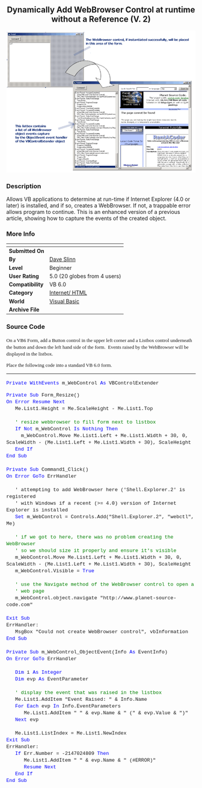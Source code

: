 ﻿<div align="center">

## Dynamically Add WebBrowser Control at runtime without a Reference \(V\. 2\)

<img src="PIC200541321873471.gif">
</div>

### Description

Allows VB applications to determine at run-time if Internet Explorer (4.0 or later) is installed, and if so, creates a WebBrowser. If not, a trappable error allows program to continue. This is an enhanced version of a previous article, showing how to capture the events of the created object.
 
### More Info
 


<span>             |<span>
---                |---
**Submitted On**   |
**By**             |[Dave Slinn](https://github.com/Planet-Source-Code/PSCIndex/blob/master/ByAuthor/dave-slinn.md)
**Level**          |Beginner
**User Rating**    |5.0 (20 globes from 4 users)
**Compatibility**  |VB 6\.0
**Category**       |[Internet/ HTML](https://github.com/Planet-Source-Code/PSCIndex/blob/master/ByCategory/internet-html__1-34.md)
**World**          |[Visual Basic](https://github.com/Planet-Source-Code/PSCIndex/blob/master/ByWorld/visual-basic.md)
**Archive File**   |[](https://github.com/Planet-Source-Code/dave-slinn-dynamically-add-webbrowser-control-at-runtime-without-a-reference-v-2__1-59979/archive/master.zip)





### Source Code

<font face="Tahoma" size="2"><p>On a VB6 Form, add a Button control in the upper
left corner and a Listbox control underneath the button and down the left hand
side of the form.&nbsp; Events raised by the WebBrowser will be displayed in the
listbox.</p>
<p>Place the following code into a standard VB 6.0 form.</p></font>
<hr>
<p><font face="Courier New" size="2"><font color="#0000FF">Private WithEvents
</font>m_WebControl <font color="#0000FF">As</font> VBControlExtender</font></p>
<p><font face="Courier New" size="2"><font color="#0000FF">Private Sub</font> Form_Resize()<br>
<font color="#0000FF">On Error Resume Next</font><br>
&nbsp;&nbsp; Me.List1.Height = Me.ScaleHeight - Me.List1.Top<br>
<br>
&nbsp;&nbsp; <font color="#008000">' resize webbrowser to fill form next to listbox</font><br>
&nbsp;&nbsp; <font color="#0000FF">If Not </font>m_WebControl
<font color="#0000FF">Is Nothing Then</font><br>
&nbsp;&nbsp;&nbsp;&nbsp; m_WebControl.Move Me.List1.Left + Me.List1.Width + 30, 0, ScaleWidth - (Me.List1.Left + Me.List1.Width + 30), ScaleHeight<br>
&nbsp;&nbsp; <font color="#0000FF">End If</font><br>
<font color="#0000FF">End Sub</font><br>
<br>
<font color="#0000FF">Private Sub </font>Command1_Click()<br>
<font color="#0000FF">On Error GoTo </font>ErrHandler<br>
<br>
&nbsp;&nbsp; ' attempting to add WebBrowser here ('Shell.Explorer.2' is registered<br>
&nbsp;&nbsp; ' with Windows if a recent (&gt;= 4.0) version of Internet Explorer is installed<br>
&nbsp;&nbsp; <font color="#0000FF">Set </font>m_WebControl = Controls.Add(&quot;Shell.Explorer.2&quot;, &quot;webctl&quot;, Me)<br>
<br>
&nbsp;&nbsp; <font color="#008000">' if we got to here, there was no problem creating the WebBrowser</font><br>
&nbsp;&nbsp; <font color="#008000">' so we should size it properly and ensure it's visible</font><br>
&nbsp;&nbsp; m_WebControl.Move Me.List1.Left + Me.List1.Width + 30, 0, ScaleWidth - (Me.List1.Left + Me.List1.Width + 30), ScaleHeight<br>
&nbsp;&nbsp; m_WebControl.Visible = <font color="#0000FF">True</font><br>
<br>
&nbsp;&nbsp; <font color="#008000">' use the Navigate method of the WebBrowser control to open a</font><br>
&nbsp;&nbsp; <font color="#008000">' web page</font><br>
&nbsp;&nbsp; m_WebControl.object.navigate &quot;http://www.planet-source-code.com&quot;<br>
<br>
<font color="#0000FF">Exit Sub</font><br>
ErrHandler:<br>
&nbsp;&nbsp; MsgBox &quot;Could not create WebBrowser control&quot;, vbInformation<br>
<font color="#0000FF">End Sub</font><br>
<br>
<font color="#0000FF">Private Sub </font>m_WebControl_ObjectEvent(Info
<font color="#0000FF">As</font> EventInfo)<br>
<font color="#0000FF">On Error GoTo</font> ErrHandler<br>
<br>
&nbsp;&nbsp; <font color="#0000FF">Dim</font> i <font color="#0000FF">As Integer</font><br>
&nbsp;&nbsp; <font color="#0000FF">Dim</font> evp <font color="#0000FF">As</font> EventParameter<br>
<br>
&nbsp;&nbsp; <font color="#008000">' display the event that was raised in the listbox</font><br>
&nbsp;&nbsp; Me.List1.AddItem &quot;Event Raised: &quot; &amp; Info.Name<br>
&nbsp;&nbsp; <font color="#0000FF">For Each </font>evp <font color="#0000FF">In</font> Info.EventParameters<br>
&nbsp;&nbsp; &nbsp;&nbsp; Me.List1.AddItem &quot; &quot; &amp; evp.Name &amp; &quot; (&quot; &amp; evp.Value &amp; &quot;)&quot;<br>
&nbsp;&nbsp; <font color="#0000FF">Next</font> evp<br>
<br>
&nbsp;&nbsp; Me.List1.ListIndex = Me.List1.NewIndex<br>
<font color="#0000FF">Exit Sub</font><br>
ErrHandler:<br>
&nbsp;&nbsp; <font color="#0000FF">If </font>Err.Number = -2147024809
<font color="#0000FF">Then</font><br>
&nbsp;&nbsp; &nbsp;&nbsp; Me.List1.AddItem &quot; &quot; &amp; evp.Name &amp; &quot; (#ERROR)&quot;<br>
&nbsp;&nbsp; &nbsp;&nbsp; <font color="#0000FF">Resume Next</font><br>
&nbsp;&nbsp; <font color="#0000FF">End If</font><br>
<font color="#0000FF">End Sub</font></p>

